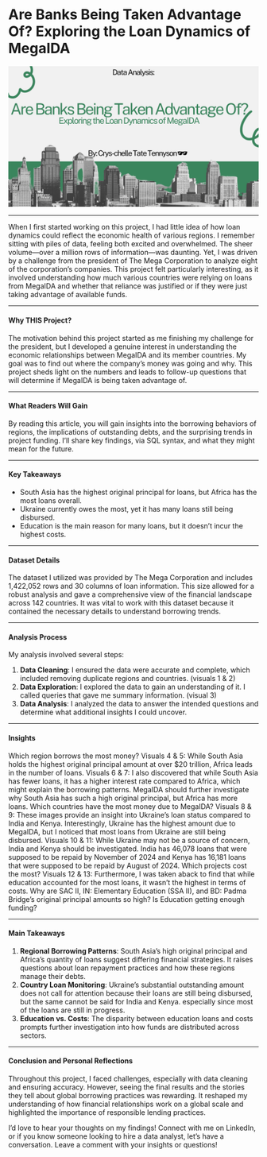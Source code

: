 # Are Banks Being Taken Advantage Of? Exploring the Loan Dynamics of MegaIDA
<img src="images/banking.png?raw=true"/>

---
When I first started working on this project, I had little idea of how loan dynamics could reflect the economic health of various regions. I remember sitting with piles of data, feeling both excited and overwhelmed. The sheer volume—over a million rows of information—was daunting. Yet, I was driven by a challenge from the president of The Mega Corporation to analyze eight of the corporation’s companies. This project felt particularly interesting, as it involved understanding how much various countries were relying on loans from MegaIDA and whether that reliance was justified or if they were just taking advantage of available funds.

---
#### Why THIS Project?
The motivation behind this project started as me finishing my challenge for the president, but I developed a genuine interest in understanding the economic relationships between MegaIDA and its member countries. My goal was to find out where the company’s money was going and why. This project sheds light on the numbers and leads to follow-up questions that will determine if MegaIDA is being taken advantage of.

---
#### What Readers Will Gain

By reading this article, you will gain insights into the borrowing behaviors of regions, the implications of outstanding debts, and the surprising trends in project funding. I’ll share key findings, via SQL syntax, and what they might mean for the future.

---
#### Key Takeaways
- South Asia has the highest original principal for loans, but Africa has the most loans overall.
- Ukraine currently owes the most, yet it has many loans still being disbursed.
- Education is the main reason for many loans, but it doesn’t incur the highest costs.

---
#### Dataset Details
The dataset I utilized was provided by The Mega Corporation and includes 1,422,052 rows and 30 columns of loan information. This size allowed for a robust analysis and gave a comprehensive view of the financial landscape across 142 countries. It was vital to work with this dataset because it contained the necessary details to understand borrowing trends.

---
#### Analysis Process
My analysis involved several steps:
1.	**Data Cleaning**: I ensured the data were accurate and complete, which included removing duplicate regions and countries. (visuals 1 & 2)
2.	**Data Exploration**: I explored the data to gain an understanding of it. I called queries that gave me summary information. (visual 3)
3.	**Data Analysis**: I analyzed the data to answer the intended questions and determine what additional insights I could uncover.

---
#### Insights
Which region borrows the most money?
Visuals 4 & 5:
While South Asia holds the highest original principal amount at over $20 trillion, Africa leads in the number of loans.
Visuals 6 & 7: 
I also discovered that while South Asia has fewer loans, it has a higher interest rate compared to Africa, which might explain the borrowing patterns.
MegaIDA should further investigate why South Asia has such a high original principal, but Africa has more loans.
Which countries have the most money due to MegaIDA?
Visuals 8 & 9: These images provide an insight into Ukraine’s loan status compared to India and Kenya.
Interestingly, Ukraine has the highest amount due to MegaIDA, but I noticed that most loans from Ukraine are still being disbursed.
Visuals 10 & 11:
While Ukraine may not be a source of concern, India and Kenya should be investigated. India has 46,078 loans that were supposed to be repaid by November of 2024 and Kenya has 16,181 loans that were supposed to be repaid by August of 2024.
Which projects cost the most?
Visuals 12 & 13: 
Furthermore, I was taken aback to find that while education accounted for the most loans, it wasn’t the highest in terms of costs.
Why are SAC II, IN: Elementary Education (SSA II), and BD: Padma Bridge’s original principal amounts so high? Is Education getting enough funding?

---
#### Main Takeaways
1. **Regional Borrowing Patterns**: South Asia’s high original principal and Africa’s quantity of loans suggest differing financial strategies. It raises questions about loan repayment practices and how these regions manage their debts.
2. **Country Loan Monitoring**: Ukraine’s substantial outstanding amount does not call for attention because their loans are still being disbursed, but the same cannot be said for India and Kenya. especially since most of the loans are still in progress.
3. **Education vs. Costs**: The disparity between education loans and costs prompts further investigation into how funds are distributed across sectors.

---
#### Conclusion and Personal Reflections
Throughout this project, I faced challenges, especially with data cleaning and ensuring accuracy. However, seeing the final results and the stories they tell about global borrowing practices was rewarding. It reshaped my understanding of how financial relationships work on a global scale and highlighted the importance of responsible lending practices.

I’d love to hear your thoughts on my findings! Connect with me on LinkedIn, or if you know someone looking to hire a data analyst, let’s have a conversation. Leave a comment with your insights or questions!
